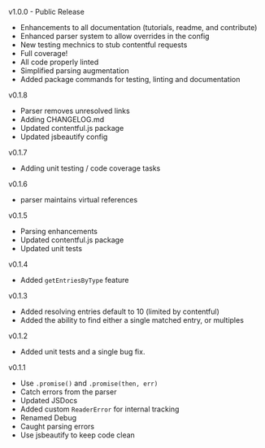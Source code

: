 v1.0.0 - Public Release
- Enhancements to all documentation (tutorials, readme, and contribute)
- Enhanced parser system to allow overrides in the config
- New testing mechnics to stub contentful requests
- Full coverage!
- All code properly linted
- Simplified parsing augmentation
- Added package commands for testing, linting and documentation

v0.1.8
- Parser removes unresolved links
- Adding CHANGELOG.md
- Updated contentful.js package
- Updated jsbeautify config

v0.1.7
- Adding unit testing / code coverage tasks

v0.1.6
- parser maintains virtual references

v0.1.5
- Parsing enhancements
- Updated contentful.js package
- Updated unit tests

v0.1.4
- Added `getEntriesByType` feature

v0.1.3
- Added resolving entries default to 10 (limited by contentful)
- Added the ability to find either a single matched entry, or multiples

v0.1.2
- Added unit tests and a single bug fix.

v0.1.1
- Use `.promise()` and `.promise(then, err)`
- Catch errors from the parser
- Updated JSDocs
- Added custom `ReaderError` for internal tracking
- Renamed Debug
- Caught parsing errors
- Use jsbeautify to keep code clean
